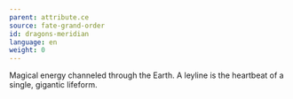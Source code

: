 ```yaml
---
parent: attribute.ce
source: fate-grand-order
id: dragons-meridian
language: en
weight: 0
---
```


Magical energy channeled through the Earth.
A leyline is the heartbeat of a single, gigantic lifeform.
